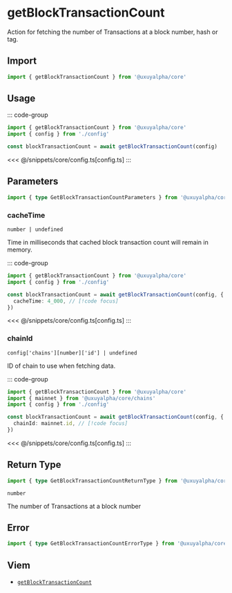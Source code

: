 <script setup>
const packageName = '@uxuyalpha/core'
const actionName = 'getBlockTransactionCount'
const typeName = 'GetBlockTransactionCount'
</script>

# getBlockTransactionCount

Action for fetching the number of Transactions at a block number, hash or tag.

## Import

```ts
import { getBlockTransactionCount } from '@uxuyalpha/core'
```

## Usage

::: code-group
```ts [index.ts]
import { getBlockTransactionCount } from '@uxuyalpha/core'
import { config } from './config'

const blockTransactionCount = await getBlockTransactionCount(config)
```
<<< @/snippets/core/config.ts[config.ts]
:::

## Parameters

```ts
import { type GetBlockTransactionCountParameters } from '@uxuyalpha/core'
```

### cacheTime

`number | undefined`

Time in milliseconds that cached block transaction count will remain in memory.

::: code-group
```ts [index.ts]
import { getBlockTransactionCount } from '@uxuyalpha/core'
import { config } from './config'

const blockTransactionCount = await getBlockTransactionCount(config, {
  cacheTime: 4_000, // [!code focus]
})
```
<<< @/snippets/core/config.ts[config.ts]
:::

### chainId

`config['chains'][number]['id'] | undefined`

ID of chain to use when fetching data.

::: code-group
```ts [index.ts]
import { getBlockTransactionCount } from '@uxuyalpha/core'
import { mainnet } from '@uxuyalpha/core/chains'
import { config } from './config'

const blockTransactionCount = await getBlockTransactionCount(config, {
  chainId: mainnet.id, // [!code focus]
})
```
<<< @/snippets/core/config.ts[config.ts]
:::

## Return Type

```ts
import { type GetBlockTransactionCountReturnType } from '@uxuyalpha/core'
```

`number`

The number of Transactions at a block number

## Error

```ts
import { type GetBlockTransactionCountErrorType } from '@uxuyalpha/core'
```

<!--@include: @shared/query-imports.md-->

## Viem

- [`getBlockTransactionCount`](https://viem.sh/docs/actions/public/getBlockTransactionCount.html)

